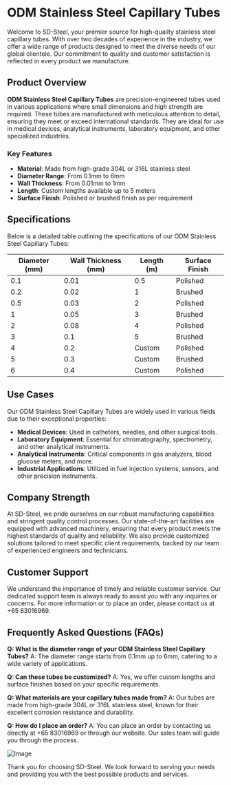 # ODM Stainless Steel Capillary Tubes

Welcome to SD-Steel, your premier source for high-quality stainless steel capillary tubes. With over two decades of experience in the industry, we offer a wide range of products designed to meet the diverse needs of our global clientele. Our commitment to quality and customer satisfaction is reflected in every product we manufacture.

## Product Overview

**ODM Stainless Steel Capillary Tubes** are precision-engineered tubes used in various applications where small dimensions and high strength are required. These tubes are manufactured with meticulous attention to detail, ensuring they meet or exceed international standards. They are ideal for use in medical devices, analytical instruments, laboratory equipment, and other specialized industries.

### Key Features

- **Material**: Made from high-grade 304L or 316L stainless steel
- **Diameter Range**: From 0.1mm to 6mm
- **Wall Thickness**: From 0.01mm to 1mm
- **Length**: Custom lengths available up to 5 meters
- **Surface Finish**: Polished or brushed finish as per requirement

## Specifications

Below is a detailed table outlining the specifications of our ODM Stainless Steel Capillary Tubes:

| Diameter (mm) | Wall Thickness (mm) | Length (m) | Surface Finish |
|---------------|---------------------|------------|----------------|
| 0.1           | 0.01                | 0.5        | Polished       |
| 0.2           | 0.02                | 1          | Brushed        |
| 0.5           | 0.03                | 2          | Polished       |
| 1             | 0.05                | 3          | Brushed        |
| 2             | 0.08                | 4          | Polished       |
| 3             | 0.1                 | 5          | Brushed        |
| 4             | 0.2                 | Custom     | Polished       |
| 5             | 0.3                 | Custom     | Brushed        |
| 6             | 0.4                 | Custom     | Polished       |

## Use Cases

Our ODM Stainless Steel Capillary Tubes are widely used in various fields due to their exceptional properties:

- **Medical Devices**: Used in catheters, needles, and other surgical tools.
- **Laboratory Equipment**: Essential for chromatography, spectrometry, and other analytical instruments.
- **Analytical Instruments**: Critical components in gas analyzers, blood glucose meters, and more.
- **Industrial Applications**: Utilized in fuel injection systems, sensors, and other precision instruments.

## Company Strength

At SD-Steel, we pride ourselves on our robust manufacturing capabilities and stringent quality control processes. Our state-of-the-art facilities are equipped with advanced machinery, ensuring that every product meets the highest standards of quality and reliability. We also provide customized solutions tailored to meet specific client requirements, backed by our team of experienced engineers and technicians.

## Customer Support

We understand the importance of timely and reliable customer service. Our dedicated support team is always ready to assist you with any inquiries or concerns. For more information or to place an order, please contact us at +65 83016969.

## Frequently Asked Questions (FAQs)

**Q: What is the diameter range of your ODM Stainless Steel Capillary Tubes?**
A: The diameter range starts from 0.1mm up to 6mm, catering to a wide variety of applications.

**Q: Can these tubes be customized?**
A: Yes, we offer custom lengths and surface finishes based on your specific requirements.

**Q: What materials are your capillary tubes made from?**
A: Our tubes are made from high-grade 304L or 316L stainless steel, known for their excellent corrosion resistance and durability.

**Q: How do I place an order?**
A: You can place an order by contacting us directly at +65 83016969 or through our website. Our sales team will guide you through the process.

![Image](https://github.com/user-attachments/assets/2567258e-e124-4816-932d-1809bd27ef0b)

Thank you for choosing SD-Steel. We look forward to serving your needs and providing you with the best possible products and services.